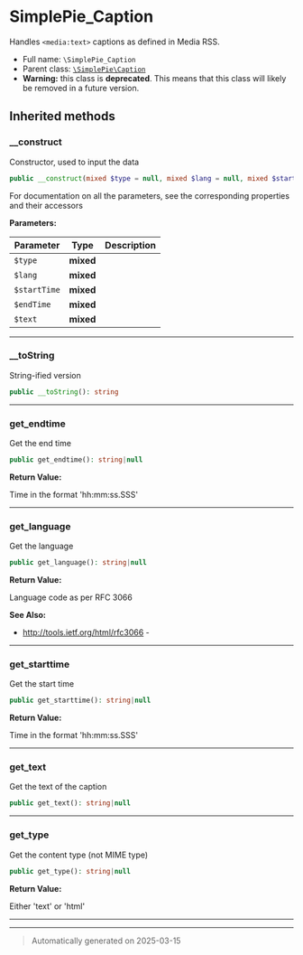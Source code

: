 
# SimplePie_Caption

Handles `<media:text>` captions as defined in Media RSS.



* Full name: `\SimplePie_Caption`
* Parent class: [`\SimplePie\Caption`](./SimplePie/Caption.md)
* **Warning:** this class is **deprecated**. This means that this class will likely be removed in a future version.






## Inherited methods


### __construct

Constructor, used to input the data

```php
public __construct(mixed $type = null, mixed $lang = null, mixed $startTime = null, mixed $endTime = null, mixed $text = null): mixed
```

For documentation on all the parameters, see the corresponding
properties and their accessors






**Parameters:**

| Parameter | Type | Description |
|-----------|------|-------------|
| `$type` | **mixed** |  |
| `$lang` | **mixed** |  |
| `$startTime` | **mixed** |  |
| `$endTime` | **mixed** |  |
| `$text` | **mixed** |  |





***

### __toString

String-ified version

```php
public __toString(): string
```












***

### get_endtime

Get the end time

```php
public get_endtime(): string|null
```









**Return Value:**

Time in the format 'hh:mm:ss.SSS'




***

### get_language

Get the language

```php
public get_language(): string|null
```









**Return Value:**

Language code as per RFC 3066




**See Also:**

* http://tools.ietf.org/html/rfc3066 - 

***

### get_starttime

Get the start time

```php
public get_starttime(): string|null
```









**Return Value:**

Time in the format 'hh:mm:ss.SSS'




***

### get_text

Get the text of the caption

```php
public get_text(): string|null
```












***

### get_type

Get the content type (not MIME type)

```php
public get_type(): string|null
```









**Return Value:**

Either 'text' or 'html'




***


***
> Automatically generated on 2025-03-15
